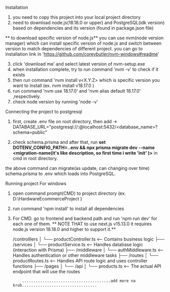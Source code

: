 Installation
  1. you need to copy this project into your local project directory
  2. need to download node.js(18.18.0 or upper) and PostgreSQL(idk version) based on dependencies and its version (found in package.json file)

  ** to download specific version of node.js**
  you can use nvm(node version manager) which can install specific version of node.js and switch between version to match dependencies of different project. you can go to installation link in 'https://github.com/coreybutler/nvm-windows#readme'
  
  3. click 'download me' and select latest version of nvm-setup.exe
  4. when installation complete, try to run command 'nvm -v' to check if it exists
  5. then run command 'nvm install v<X.Y.Z> which is specific version you want to install (ex. nvm install v18.17.0 )
  6. run command 'nvm use 18.17.0' and 'nvm alias default 18.17.0' ,respectively.
  7. check node version by running 'node -v'

Connecting the project to postgresql 

1. first, create .env file on root directory, then add -> DATABASE_URL="postgresql://<username>:<password>@localhost:5432/<database_name>?schema=public"
  
  2. check schema.prisma and after that, run
  **set DOTENV_CONFIG_PATH=.\.env && npx prisma migrate dev --name <migration-name(it's like description, so first time i write 'init' )>** in cmd in root directory.
  
  the above command can migrate(as update, can changing over time) schema.prisma to .env which loads into PostgreSQL.


  Running project For windows
  1. open command prompt(CMD) to project directory (ex. D:\HardwareEcommerceProject )
  2. run command 'npm install' to install all dependencies
  3. For CMD. go to frontend and backend path and run 'npm run dev' for each one of them.
  ** NOTE THAT to use next.js v15.13.0 it requires node.js version 18.18.0 and higher to support it.**


      /controlllers
  │    └── productController.ts  <-- Contains business logic
  ├── /services
  │    └── productService.ts  <-- Handles database logic (interaction with Prisma)
  ├── /middleware
  │    └── authMiddleware.ts   <-- Handles authentication or other middleware tasks
  ├── /routes
  │    └── productRoutes.ts   <-- Handles API route logic and uses controller functions
  ├── /pages
  │    └── /api
  │         └── products.ts   <-- The actual API endpoint that will use the routes
  
     
             .......................................add more na krub.................................
  
  
